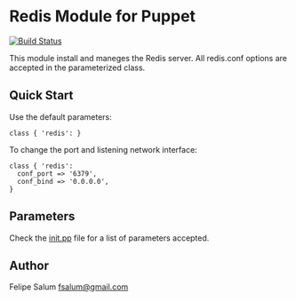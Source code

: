 Redis Module for Puppet
=======================
[![Build Status](https://travis-ci.org/fsalum/puppet-redis.png?branch=master)](https://travis-ci.org/fsalum/puppet-redis)

This module install and maneges the Redis server. All redis.conf options are
accepted in the parameterized class.

Quick Start
-----------

Use the default parameters:

    class { 'redis': }

To change the port and listening network interface:

    class { 'redis':
      conf_port => '6379',
      conf_bind => '0.0.0.0',
    }

Parameters
----------

Check the [init.pp](https://github.com/fsalum/puppet-redis/blob/master/manifests/init.pp) file for a list of parameters accepted.

Author
------
Felipe Salum <fsalum@gmail.com>
